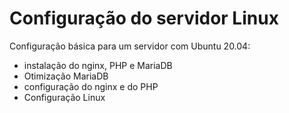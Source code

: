 #  Configuração do servidor Linux

Configuração básica para um servidor com Ubuntu 20.04:
- instalação do nginx, PHP e MariaDB
- Otimização MariaDB
- configuração do nginx e do PHP
- Configuração Linux
